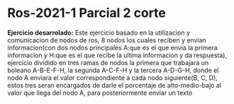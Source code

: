 # Ros-2021-1 Parcial 2 corte 
**Ejercicio desarrolado:**
Este ejercicio basado en la utilizacion y comunicacion de nodos de ros, 8 nodos los cuales reciben y envian informacion(con dos nodos principales A:que es el que envia la primera informacion y H:que es el que recibe la ultima informacion y da respuesta), ejercicio dividido en tres ramas de nodos la primera que trabajara un boleano A-B-E-F-H, la segunda A-C-F-H y la tercera A-D-G-H, donde el nodo A enviara el valor correspondiente a cada nodo siguiente(B, C, D), estos tres seran encargados de darle el porcentaje de alto-medio-bajo al valor que llega del nodo A, para posteriormente enviar un texto  
